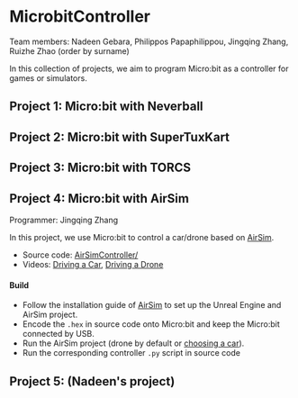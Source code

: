 # MicrobitController

Team members: Nadeen Gebara, Philippos Papaphilippou, Jingqing Zhang, Ruizhe Zhao (order by surname)


In this collection of projects, we aim to program Micro:bit as a controller for games or simulators.


## Project 1: Micro:bit with Neverball

## Project 2: Micro:bit with SuperTuxKart

## Project 3: Micro:bit with TORCS

## Project 4: Micro:bit with AirSim

Programmer: Jingqing Zhang

In this project, we use Micro:bit to control a car/drone based on [AirSim](https://github.com/Microsoft/AirSim).

* Source code: [AirSimController/](AirSimController/)
* Videos: [Driving a Car](https://youtu.be/zstsjKxvT5Q), [Driving a Drone](https://youtu.be/9aTPj4cjNWE)

#### Build
* Follow the installation guide of [AirSim](https://github.com/Microsoft/AirSim) to set up the Unreal Engine and AirSim project.
* Encode the `.hex` in source code onto Micro:bit and keep the Micro:bit connected by USB.
* Run the AirSim project (drone by default or [choosing a car](https://github.com/Microsoft/AirSim/blob/master/docs/using_car.md)).
* Run the corresponding controller `.py` script in source code



## Project 5: (Nadeen's project)

